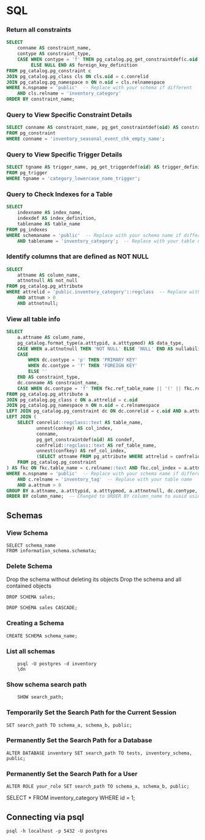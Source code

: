 # SQL

### Return all constraints

```sql
SELECT 
    conname AS constraint_name,
    contype AS constraint_type,
    CASE WHEN contype = 'f' THEN pg_catalog.pg_get_constraintdef(c.oid, true)
         ELSE NULL END AS foreign_key_definition
FROM pg_catalog.pg_constraint c
JOIN pg_catalog.pg_class cls ON cls.oid = c.conrelid
JOIN pg_catalog.pg_namespace n ON n.oid = cls.relnamespace
WHERE n.nspname = 'public'  -- Replace with your schema if different
    AND cls.relname = 'inventory_category'
ORDER BY constraint_name;
```

### Query to View Specific Constraint Details

```sql
SELECT conname AS constraint_name, pg_get_constraintdef(oid) AS constraint_definition
FROM pg_constraint
WHERE conname = 'inventory_seasonal_event_chk_empty_name';
```

### Query to View Specific Trigger Details

```sql
SELECT tgname AS trigger_name, pg_get_triggerdef(oid) AS trigger_definition
FROM pg_trigger
WHERE tgname = 'category_lowercase_name_trigger';
```

### Query to Check Indexes for a Table

```sql
SELECT
    indexname AS index_name,
    indexdef AS index_definition,
    tablename AS table_name
FROM pg_indexes
WHERE schemaname = 'public'  -- Replace with your schema name if different
    AND tablename = 'inventory_category';  -- Replace with your table name
```

### Identify columns that are defined as NOT NULL
```sql
SELECT 
    attname AS column_name,
    attnotnull AS not_null
FROM pg_catalog.pg_attribute
WHERE attrelid = 'public.inventory_category'::regclass  -- Replace with your schema.table
    AND attnum > 0
    AND attnotnull;
```

### View all table info
```sql
SELECT
    a.attname AS column_name,
    pg_catalog.format_type(a.atttypid, a.atttypmod) AS data_type,
    CASE WHEN a.attnotnull THEN 'NOT NULL' ELSE 'NULL' END AS nullability,
    CASE
        WHEN dc.contype = 'p' THEN 'PRIMARY KEY'
        WHEN dc.contype = 'f' THEN 'FOREIGN KEY'
        ELSE ''
    END AS constraint_type,
    dc.conname AS constraint_name,
    CASE WHEN dc.contype = 'f' THEN fkc.ref_table_name || '(' || fkc.ref_column_name || ')' ELSE '' END AS foreign_key_reference
FROM pg_catalog.pg_attribute a
JOIN pg_catalog.pg_class c ON a.attrelid = c.oid
JOIN pg_catalog.pg_namespace n ON n.oid = c.relnamespace
LEFT JOIN pg_catalog.pg_constraint dc ON dc.conrelid = c.oid AND a.attnum = ANY(dc.conkey)
LEFT JOIN (
    SELECT conrelid::regclass::text AS table_name,
           unnest(conkey) AS col_index,
           conname,
           pg_get_constraintdef(oid) AS condef,
           confrelid::regclass::text AS ref_table_name,
           unnest(confkey) AS ref_col_index,
           (SELECT attname FROM pg_attribute WHERE attrelid = confrelid AND attnum = ANY(confkey)) AS ref_column_name
    FROM pg_catalog.pg_constraint
) AS fkc ON fkc.table_name = c.relname::text AND fkc.col_index = a.attnum
WHERE n.nspname = 'public'  -- Replace with your schema name if different
    AND c.relname = 'inventory_tag'  -- Replace with your table name
    AND a.attnum > 0
GROUP BY a.attname, a.atttypid, a.atttypmod, a.attnotnull, dc.contype, dc.conname, fkc.ref_table_name, fkc.ref_column_name
ORDER BY column_name;  -- Changed to ORDER BY column_name to avoid using a.attnum directly
```


## Schemas

### View Schema
```
SELECT schema_name
FROM information_schema.schemata;
```

### Delete Schema
Drop the schema without deleting its objects
Drop the schema and all contained objects
```
DROP SCHEMA sales;

DROP SCHEMA sales CASCADE;
```

### Creating a Schema
```
CREATE SCHEMA schema_name;
```

### List all schemas
```shell
    psql -U postgres -d inventory
    \dn
```

### Show schema search path
```shell
    SHOW search_path;
```

### Temporarily Set the Search Path for the Current Session
```
SET search_path TO schema_a, schema_b, public;
```

### Permanently Set the Search Path for a Database
```
ALTER DATABASE inventory SET search_path TO tests, inventory_schema, public;
```

### Permanently Set the Search Path for a User
```
ALTER ROLE your_role SET search_path TO schema_a, schema_b, public;
```

SELECT * FROM inventory_category WHERE id = 1;


## Connecting via psql

```
psql -h localhost -p 5432 -U postgres
```